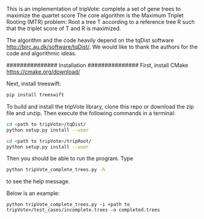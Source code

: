 This is an implementation of tripVote: complete a set of gene trees to maximize the quartet score
The core algorithm is the Maximum Triplet Rooting (MTR) problem:
    Root a tree T according to a reference tree R such that the triplet score of T and R is maximized.

The algorithm and the code heavily depend on the tqDist software http://birc.au.dk/software/tqDist/. 
We would like to thank the authors for the code and algorithmic ideas.

############### Installation ############### 
First, install CMake https://cmake.org/download/

Next, install treeswift:

```bash
pip install treeswift
```

To build and install the tripVote library, clone this repo or download the zip file and unzip. Then execute the
following commands in a terminal:

``` bash
cd <path to tripVote>/tqDist/
python setup.py install --user

cd <path to tripVote>/tripRoot/
python setup.py install --user
```

Then you should be able to run the program. Type 

``` bash
python tripVote_complete_trees.py -h
```

to see the help message.

Below is an example:

```
python tripVote_complete_trees.py -i <path to tripVote>/test_cases/incomplete.trees -o completed.trees
```
